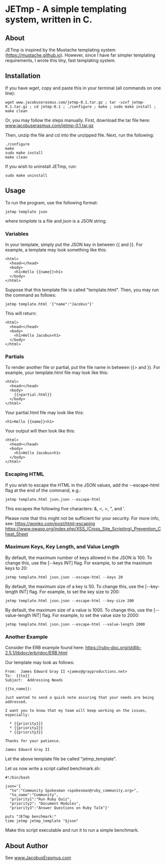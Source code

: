 # JETmp - A simple templating system, written in C.

## About
JETmp is inspired by the Mustache templating system (https://mustache.github.io). However, since I have far simpler templating requirements, I wrote this tiny, fast templating system.

## Installation
If you have *wget*, copy and paste this in your terminal (all commands on one line):
```
wget www.jacobuserasmus.com/jetmp-0.1.tar.gz ; tar -xzvf jetmp-0.1.tar.gz ; cd jetmp-0.1 ; ./configure ; make ; sudo make install ; make clean
```
Or, you may follow the steps manually. First, download the tar file here: www.jacobuserasmus.com/jetmp-0.1.tar.gz

Then, unzip the file and cd into the unzipped file. Next, run the following:
```
./configure
make
sudo make install
make clean
```
If you wish to uninstall JETmp, run:
```
sudo make uninstall
```

## Usage
To run the program, use the following format:
```
jetmp template json
```
where *template* is a file and *json* is a JSON string.

### Variables
In your template, simply put the JSON key in between {{ and }}. For example, a template may look something like this:
```
<html>
  <head></head>
  <body>
    <h1>Hello {{name}}<h1>
  </body>
</html>
```
Suppose that this template file is called "template.html". Then, you may run the command as follows:
```
jetmp template.html '{"name":"Jacobus"}'
```
This will return:
```
<html>
  <head></head>
  <body>
    <h1>Hello Jacobus<h1>
  </body>
</html>
```

### Partials
To render another file or partial, put the file name in between {{> and }}. For example, your template.html file may look like this:
```
<html>
  <head></head>
  <body>
    {{>partial.html}}
  </body>
</html>
```
Your partial.html file may look like this:
```
<h1>Hello {{name}}<h1>
```
Your output will then look like this:
```
<html>
  <head></head>
  <body>
    <h1>Hello Jacobus<h1>
  </body>
</html>
```

### Escaping HTML
If you wish to escape the HTML in the JSON values, add the --escape-html flag
at the end of the command, e.g.:
```
jetmp template.html json.json --escape-html
```
This escapes the following five characters: &, <, >, ", and '.

Please note that this might not be sufficient for your security. For more info,
see:
https://wonko.com/post/html-escaping
https://www.owasp.org/index.php/XSS_(Cross_Site_Scripting)_Prevention_Cheat_Sheet

### Maximum Keys, Key Length, and Value Length
By default, the maximum number of keys allowed in the JSON is 100. To change
this, use the [--keys INT] flag. For example, to set the maximum keys to 20:
```
jetmp template.html json.json --escape-html --keys 20
```

By default, the maximum size of a key is 50. To change
this, use the [--key-length INT] flag. For example, to set the key size to 200:
```
jetmp template.html json.json --escape-html --key-size 200
```

By default, the maximum size of a value is 1000. To change
this, use the [--value-length INT] flag. For example, to set the value size to 2000:
```
jetmp template.html json.json --escape-html --value-length 2000
```

### Another Example
Consider the ERB example found here: https://ruby-doc.org/stdlib-2.5.1/libdoc/erb/rdoc/ERB.html

Our template may look as follows:
```
From:  James Edward Gray II <james@grayproductions.net>
To:  {{to}}
Subject:  Addressing Needs

{{to_name}}:

Just wanted to send a quick note assuring that your needs are being
addressed.

I want you to know that my team will keep working on the issues,
especially:

  * {{priority1}}
  * {{priority2}}
  * {{priority3}}

Thanks for your patience.

James Edward Gray II
```
Let the above template file be called "jetmp_template".

Let us now write a script called benchmark.sh:
```
#!/bin/bash

json='{
  "to":"Community Spokesman <spokesman@ruby_community.org>",
  "to_name":"Community",
  "priority1":"Run Ruby Quiz",
  "priority2": "Document Modules",
  "priority3":"Answer Questions on Ruby Talk"}'

puts "JETmp benchmark:"
time jetmp jetmp_template "$json"
```
Make this script executable and run it to run a simple benchmark.

## About Author
See www.JacobusErasmus.com
